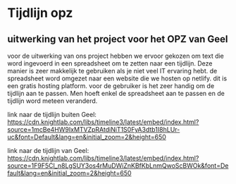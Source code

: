 # Tijdlijn opz

## uitwerking van het project voor het OPZ van Geel

voor de uitwerking van ons project hebben we ervoor gekozen om text die word ingevoerd in een spreadsheet om te zetten naar een tijdlijn. Deze manier is zeer makkelijk te gebruiken als je niet veel IT ervaring hebt. de spreadsheet word omgezet naar een website die we hosten op netlify. dit is een gratis hosting platform. voor de gebruiker is het zeer handig om de tijdlijn aan te passen. Men hoeft enkel de spreadsheet aan te passen en de tijdlijn word meteen veranderd.

link naar de tijdlijn buiten Geel: https://cdn.knightlab.com/libs/timeline3/latest/embed/index.html?source=1mcBe4HW9IxMTVZpRAtdiNiT1S0FyA3dtb1I8hLUr-uc&font=Default&lang=en&initial_zoom=2&height=650

link naar de tijdlijn van Geel: https://cdn.knightlab.com/libs/timeline3/latest/embed/index.html?source=1F9F5Cl_n8LgSUY3os4rMuDWiZnKBfKbLnmQwoScBWOk&font=Default&lang=en&initial_zoom=2&height=650
